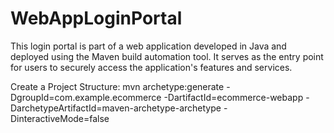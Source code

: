 # WebAppLoginPortal
This login portal is part of a web application developed in Java and deployed using the Maven build automation tool. It serves as the entry point for users to securely access the application's features and services.

Create a Project Structure:
mvn archetype:generate -DgroupId=com.example.ecommerce -DartifactId=ecommerce-webapp -DarchetypeArtifactId=maven-archetype-archetype -DinteractiveMode=false


